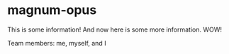 # magnum-opus

This is some information!
And now here is some more information. WOW!

Team members: me, myself, and I